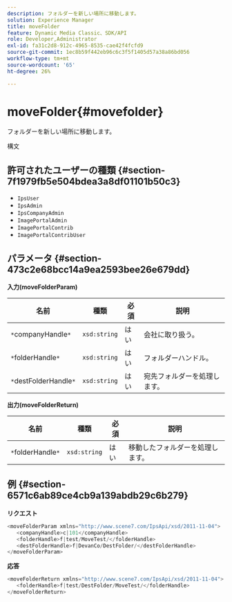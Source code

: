 ```yaml
---
description: フォルダーを新しい場所に移動します。
solution: Experience Manager
title: moveFolder
feature: Dynamic Media Classic、SDK/API
role: Developer,Administrator
exl-id: fa31c2d8-912c-4965-8535-cae42f4fcfd9
source-git-commit: 1ec8b59f442eb96c6c3f5f1405d57a38a86bd056
workflow-type: tm+mt
source-wordcount: '65'
ht-degree: 26%

---
```


# moveFolder{#movefolder}

フォルダーを新しい場所に移動します。

構文

## 許可されたユーザーの種類 {#section-7f1979fb5e504bdea3a8df01101b50c3}

* `IpsUser`
* `IpsAdmin`
* `IpsCompanyAdmin`
* `ImagePortalAdmin`
* `ImagePortalContrib`
* `ImagePortalContribUser`

## パラメータ {#section-473c2e68bcc14a9ea2593bee26e679dd}

**入力(moveFolderParam)**

| 名前 | 種類 | 必須 | 説明 |
|---|---|---|---|
| `*`companyHandle`*` | `xsd:string` | はい | 会社に取り扱う。 |
| `*`folderHandle`*` | `xsd:string` | はい | フォルダーハンドル。 |
| `*`destFolderHandle`*` | `xsd:string` | はい | 宛先フォルダーを処理します。 |

**出力(moveFolderReturn)**

| 名前 | 種類 | 必須 | 説明 |
|---|---|---|---|
| `*`folderHandle`*` | `xsd:string` | はい | 移動したフォルダーを処理します。 |

## 例 {#section-6571c6ab89ce4cb9a139abdb29c6b279}

**リクエスト**

```java
<moveFolderParam xmlns="http://www.scene7.com/IpsApi/xsd/2011-11-04">
   <companyHandle>c|101</companyHandle>
   <folderHandle>f|test/MoveTest/</folderHandle>
   <destFolderHandle>f|DevanCo/DestFolder/</destFolderHandle>
</moveFolderParam>
```

**応答**

```java
<moveFolderReturn xmlns="http://www.scene7.com/IpsApi/xsd/2011-11-04">
   <folderHandle>f|test/DestFolder/MoveTest/</folderHandle>
</moveFolderReturn>
```
